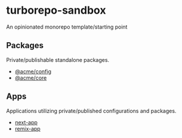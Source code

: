 # turborepo-sandbox

An opinionated monorepo template/starting point

## Packages

Private/publishable standalone packages.

- [@acme/config](./packages/acme-config/README.md)
- [@acme/core](./packages/acme-core/README.md)

## Apps

Applications utilizing private/published configurations and packages.

- [next-app](./apps/remix-app/README.md)
- [remix-app](./apps/remix-app/README.md)
